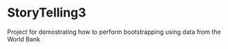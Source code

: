 # StoryTelling3
Project for demostrating how to perform bootstrapping using data from the World Bank

